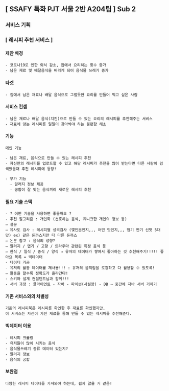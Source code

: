 ## [ SSAFY 특화 PJT 서울 2반 A204팀 ] Sub 2

### 서비스 기획

### [ 레시피 추천 서비스 ]

#### 제안 배경
    - 코로나19로 인한 외식 감소, 집에서 요리하는 횟수 증가
    - 남은 재료 및 배달음식을 버리게 되어 음식물 쓰레기 증가
#### 타겟
    - 집에서 남은 재료나 배달 음식으로 그럴듯한 요리를 만들어 먹고 싶은 사람

#### 서비스 컨셉

```
- 남은 재료나 배달 음식(치킨)으로 만들 수 있는 요리의 레시피를 추천해주는 서비스
- 재료에 맞는 레시피를 일일이 찾아봐야 하는 불편함 해소
```

#### 기능

```
메인 기능

- 남은 재료, 음식으로 만들 수 있는 레시피 추천
- 자신만의 레시피를 업로드할 수 있고 해당 레시피가 추천을 많이 받는다면 다른 사람이 검색했을때 추천 레시피에 등장!

- 부가 기능
  - 알러지 정보 제공
  - 궁합이 잘 맞는 음식끼리 새로운 레시피 추천

```

#### 필요 기술 스택

```
- ? 어떤 기술을 사용하면 좋을까요 ?
- 추천 알고리즘 : 개인화 (선호하는 음식, 유니크한 개인의 정보 등) 
⇒ 설문 
⇒ 유사도 검사 : 레시피별 성격검사 (몇인분인지,,, 어떤 맛인지,,, 맵기 짠기 신맛 5대 맛) ex) 같은 돈까스지만 다 다른 돈까스 
⇒ 논문 참고 : 음식의 성향? 
⇒ 알러지 / 맵기 / 고향 / 트라우마 관련된 특정 음식 등 
⇒ 한식 / 일식 / 중식 / 양식 ⇒ 유저의 데이터가 쌓여서 좋아하는 것 추천해주기!!!!! 좋아요 목록 = 빅데이터
- 데이터 가공
- 유저의 활동 데이터를 재사용!!! : 유저의 움직임을 로깅하고 다 활용할 수 있도록! 
⇒ 활동을 할수록 정확도가 올라간다!
- 스키마 설계 컨설턴트님과 함께!!!
- 서버 과정 : 클라이언트 - 자바 - 파이썬(사설망) - DB ⇒ 중간에 자바 서버 거치기
```

#### 기존 서비스와의 차별성

```
기존의 레시피북은 레시피를 확인한 후 재료를 확인했지만, 
이 서비스는 자신이 가진 재료를 통해 만들 수 있는 레시피를 추천해준다.
```

#### 빅데이터 이용

```
- 레시피 크롤링
- 유저들이 많이 시키는 음식
- 음식물쓰레기 종류 데이터 있는지?
- 알러지 정보
- 음식의 궁합
```

#### 보완점

```
다양한 레시피 데이터를 가져와야 하는데, 쉽지 않을 거 같음!
```

